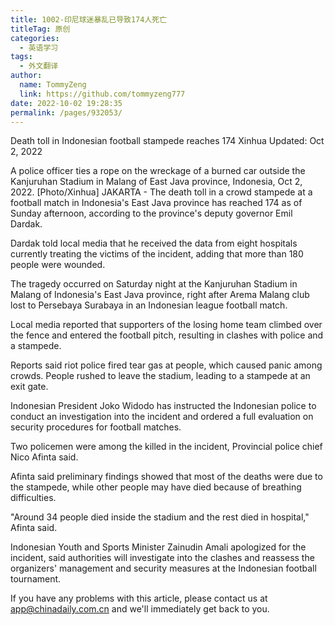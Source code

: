 ```yaml
---
title: 1002-印尼球迷暴乱已导致174人死亡
titleTag: 原创
categories: 
  - 英语学习
tags: 
  - 外文翻译
author: 
  name: TommyZeng
  link: https://github.com/tommyzeng777
date: 2022-10-02 19:28:35
permalink: /pages/932053/
---
```


Death toll in Indonesian football stampede reaches 174
Xinhua
Updated: Oct 2, 2022

A police officer ties a rope on the wreckage of a burned car outside the Kanjuruhan Stadium in Malang of East Java province, Indonesia, Oct 2, 2022. [Photo/Xinhua]
JAKARTA - The death toll in a crowd stampede at a football match in Indonesia's East Java province has reached 174 as of Sunday afternoon, according to the province's deputy governor Emil Dardak.

Dardak told local media that he received the data from eight hospitals currently treating the victims of the incident, adding that more than 180 people were wounded.

The tragedy occurred on Saturday night at the Kanjuruhan Stadium in Malang of Indonesia's East Java province, right after Arema Malang club lost to Persebaya Surabaya in an Indonesian league football match.

Local media reported that supporters of the losing home team climbed over the fence and entered the football pitch, resulting in clashes with police and a stampede.

Reports said riot police fired tear gas at people, which caused panic among crowds. People rushed to leave the stadium, leading to a stampede at an exit gate.

Indonesian President Joko Widodo has instructed the Indonesian police to conduct an investigation into the incident and ordered a full evaluation on security procedures for football matches.

Two policemen were among the killed in the incident, Provincial police chief Nico Afinta said.

Afinta said preliminary findings showed that most of the deaths were due to the stampede, while other people may have died because of breathing difficulties.

"Around 34 people died inside the stadium and the rest died in hospital," Afinta said.

Indonesian Youth and Sports Minister Zainudin Amali apologized for the incident, said authorities will investigate into the clashes and reassess the organizers' management and security measures at the Indonesian football tournament.

If you have any problems with this article, please contact us at app@chinadaily.com.cn and we'll immediately get back to you.